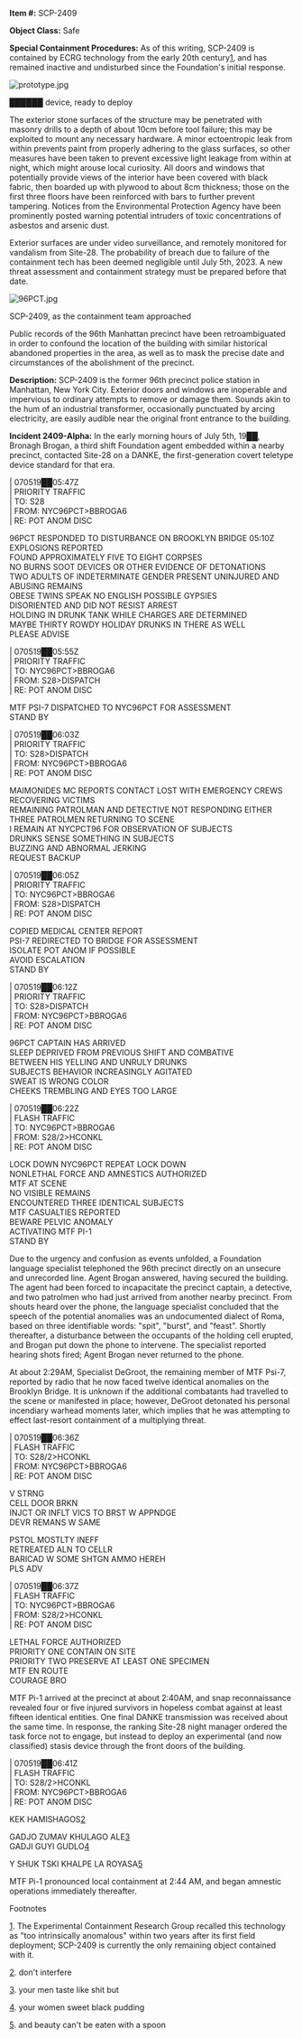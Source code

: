 **Item #:** SCP-2409

**Object Class:** Safe

**Special Containment Procedures:** As of this writing, SCP-2409 is contained by ECRG technology from the early 20th century[1](javascript:;), and has remained inactive and undisturbed since the Foundation's initial response.

![prototype.jpg](http://scp-wiki.wdfiles.com/local--files/scp-2409/prototype.jpg)

██████ device, ready to deploy

The exterior stone surfaces of the structure may be penetrated with masonry drills to a depth of about 10cm before tool failure; this may be exploited to mount any necessary hardware. A minor ectoentropic leak from within prevents paint from properly adhering to the glass surfaces, so other measures have been taken to prevent excessive light leakage from within at night, which might arouse local curiosity. All doors and windows that potentially provide views of the interior have been covered with black fabric, then boarded up with plywood to about 8cm thickness; those on the first three floors have been reinforced with bars to further prevent tampering. Notices from the Environmental Protection Agency have been prominently posted warning potential intruders of toxic concentrations of asbestos and arsenic dust.

Exterior surfaces are under video surveillance, and remotely monitored for vandalism from Site-28. The probability of breach due to failure of the containment tech has been deemed negligible until July 5th, 2023. A new threat assessment and containment strategy must be prepared before that date.

![96PCT.jpg](http://scp-wiki.wdfiles.com/local--files/scp-2409/96PCT.jpg)

SCP-2409, as the containment team approached

Public records of the 96th Manhattan precinct have been retroambiguated in order to confound the location of the building with similar historical abandoned properties in the area, as well as to mask the precise date and circumstances of the abolishment of the precinct.

**Description:** SCP-2409 is the former 96th precinct police station in Manhattan, New York City. Exterior doors and windows are inoperable and impervious to ordinary attempts to remove or damage them. Sounds akin to the hum of an industrial transformer, occasionally punctuated by arcing electricity, are easily audible near the original front entrance to the building.

**Incident 2409-Alpha:** In the early morning hours of July 5th, 19██, Bronagh Brogan, a third shift Foundation agent embedded within a nearby precinct, contacted Site-28 on a DANKE, the first-generation covert teletype device standard for that era.

| 070519██05:47Z  
| PRIORITY TRAFFIC  
| TO: S28  
| FROM: NYC96PCT>BBROGA6  
| RE: POT ANOM DISC

96PCT RESPONDED TO DISTURBANCE ON BROOKLYN BRIDGE 05:10Z  
EXPLOSIONS REPORTED  
FOUND APPROXIMATELY FIVE TO EIGHT CORPSES  
NO BURNS SOOT DEVICES OR OTHER EVIDENCE OF DETONATIONS  
TWO ADULTS OF INDETERMINATE GENDER PRESENT UNINJURED AND ABUSING REMAINS  
OBESE TWINS SPEAK NO ENGLISH POSSIBLE GYPSIES  
DISORIENTED AND DID NOT RESIST ARREST  
HOLDING IN DRUNK TANK WHILE CHARGES ARE DETERMINED  
MAYBE THIRTY ROWDY HOLIDAY DRUNKS IN THERE AS WELL  
PLEASE ADVISE

| 070519██05:55Z  
| PRIORITY TRAFFIC  
| TO: NYC96PCT>BBROGA6  
| FROM: S28>DISPATCH  
| RE: POT ANOM DISC

MTF PSI-7 DISPATCHED TO NYC96PCT FOR ASSESSMENT  
STAND BY

| 070519██06:03Z  
| PRIORITY TRAFFIC  
| TO: S28>DISPATCH  
| FROM: NYC96PCT>BBROGA6  
| RE: POT ANOM DISC

MAIMONIDES MC REPORTS CONTACT LOST WITH EMERGENCY CREWS RECOVERING VICTIMS  
REMAINING PATROLMAN AND DETECTIVE NOT RESPONDING EITHER  
THREE PATROLMEN RETURNING TO SCENE  
I REMAIN AT NYCPCT96 FOR OBSERVATION OF SUBJECTS  
DRUNKS SENSE SOMETHING IN SUBJECTS  
BUZZING AND ABNORMAL JERKING  
REQUEST BACKUP

| 070519██06:05Z  
| PRIORITY TRAFFIC  
| TO: NYC96PCT>BBROGA6  
| FROM: S28>DISPATCH  
| RE: POT ANOM DISC

COPIED MEDICAL CENTER REPORT  
PSI-7 REDIRECTED TO BRIDGE FOR ASSESSMENT  
ISOLATE POT ANOM IF POSSIBLE  
AVOID ESCALATION  
STAND BY

| 070519██06:12Z  
| PRIORITY TRAFFIC  
| TO: S28>DISPATCH  
| FROM: NYC96PCT>BBROGA6  
| RE: POT ANOM DISC

96PCT CAPTAIN HAS ARRIVED  
SLEEP DEPRIVED FROM PREVIOUS SHIFT AND COMBATIVE  
BETWEEN HIS YELLING AND UNRULY DRUNKS  
SUBJECTS BEHAVIOR INCREASINGLY AGITATED  
SWEAT IS WRONG COLOR  
CHEEKS TREMBLING AND EYES TOO LARGE

| 070519██06:22Z  
| FLASH TRAFFIC  
| TO: NYC96PCT>BBROGA6  
| FROM: S28/2>HCONKL  
| RE: POT ANOM DISC

LOCK DOWN NYC96PCT REPEAT LOCK DOWN  
NONLETHAL FORCE AND AMNESTICS AUTHORIZED  
MTF AT SCENE  
NO VISIBLE REMAINS  
ENCOUNTERED THREE IDENTICAL SUBJECTS  
MTF CASUALTIES REPORTED  
BEWARE PELVIC ANOMALY  
ACTIVATING MTF PI-1  
STAND BY

Due to the urgency and confusion as events unfolded, a Foundation language specialist telephoned the 96th precinct directly on an unsecure and unrecorded line. Agent Brogan answered, having secured the building. The agent had been forced to incapacitate the precinct captain, a detective, and two patrolmen who had just arrived from another nearby precinct. From shouts heard over the phone, the language specialist concluded that the speech of the potential anomalies was an undocumented dialect of Roma, based on three identifiable words: "spit", "burst", and "feast". Shortly thereafter, a disturbance between the occupants of the holding cell erupted, and Brogan put down the phone to intervene. The specialist reported hearing shots fired; Agent Brogan never returned to the phone.

At about 2:29AM, Specialist DeGroot, the remaining member of MTF Psi-7, reported by radio that he now faced twelve identical anomalies on the Brooklyn Bridge. It is unknown if the additional combatants had travelled to the scene or manifested in place; however, DeGroot detonated his personal incendiary warhead moments later, which implies that he was attempting to effect last-resort containment of a multiplying threat.

| 070519██06:36Z  
| FLASH TRAFFIC  
| TO: S28/2>HCONKL  
| FROM: NYC96PCT>BBROGA6  
| RE: POT ANOM DISC

V STRNG  
CELL DOOR BRKN  
INJCT OR INFLT VICS TO BRST W APPNDGE  
DEVR REMANS W SAME

PSTOL MOSTLTY INEFF  
RETREATED ALN TO CELLR  
BARICAD W SOME SHTGN AMMO HEREH  
PLS ADV

| 070519██06:37Z  
| FLASH TRAFFIC  
| TO: NYC96PCT>BBROGA6  
| FROM: S28/2>HCONKL  
| RE: POT ANOM DISC

LETHAL FORCE AUTHORIZED  
PRIORITY ONE CONTAIN ON SITE  
PRIORITY TWO PRESERVE AT LEAST ONE SPECIMEN  
MTF EN ROUTE  
COURAGE BRO

MTF Pi-1 arrived at the precinct at about 2:40AM, and snap reconnaissance revealed four or five injured survivors in hopeless combat against at least fifteen identical entities. One final DANKE transmission was received about the same time. In response, the ranking Site-28 night manager ordered the task force not to engage, but instead to deploy an experimental (and now classified) stasis device through the front doors of the building.

| 070519██06:41Z  
| FLASH TRAFFIC  
| TO: S28/2>HCONKL  
| FROM: NYC96PCT>BBROGA6  
| RE: POT ANOM DISC

KEK HAMISHAGOS[2](javascript:;)

GADJO ZUMAV KHULAGO ALE[3](javascript:;)  
GADJI GUYI GUDLO[4](javascript:;)

Y SHUK TSKI KHALPE LA ROYASA[5](javascript:;)

MTF Pi-1 pronounced local containment at 2:44 AM, and began amnestic operations immediately thereafter.

Footnotes

[1](javascript:;). The Experimental Containment Research Group recalled this technology as "too intrinsically anomalous" within two years after its first field deployment; SCP-2409 is currently the only remaining object contained with it.

[2](javascript:;). don't interfere

[3](javascript:;). your men taste like shit but

[4](javascript:;). your women sweet black pudding

[5](javascript:;). and beauty can't be eaten with a spoon